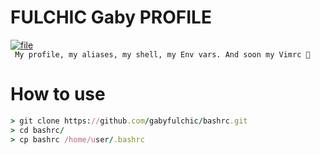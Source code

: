 # FULCHIC Gaby PROFILE #  
[![file](https://img.shields.io/badge/file-bashrc-lightgrey.svg)](https://github.com/gabyfulchic)  
``` My profile, my aliases, my shell, my Env vars. And soon my Vimrc 👀```  

# How to use 
```ruby  
> git clone https://github.com/gabyfulchic/bashrc.git  
> cd bashrc/  
> cp bashrc /home/user/.bashrc  
```
